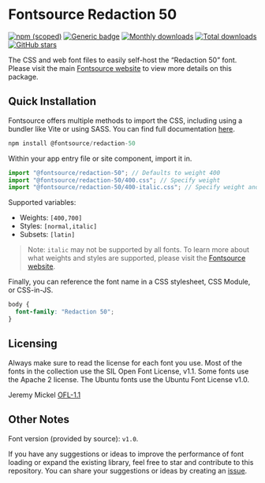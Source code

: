 # Fontsource Redaction 50

[![npm (scoped)](https://img.shields.io/npm/v/@fontsource/redaction-50?color=brightgreen)](https://www.npmjs.com/package/@fontsource/redaction-50) [![Generic badge](https://img.shields.io/badge/fontsource-passing-brightgreen)](https://github.com/fontsource/fontsource) [![Monthly downloads](https://badgen.net/npm/dm/@fontsource/redaction-50)](https://github.com/fontsource/fontsource) [![Total downloads](https://badgen.net/npm/dt/@fontsource/redaction-50)](https://github.com/fontsource/fontsource) [![GitHub stars](https://img.shields.io/github/stars/fontsource/fontsource.svg?style=social&label=Star)](https://github.com/fontsource/fontsource/stargazers)

The CSS and web font files to easily self-host the “Redaction 50” font. Please visit the main [Fontsource website](https://fontsource.org/fonts/redaction-50) to view more details on this package.

## Quick Installation

Fontsource offers multiple methods to import the CSS, including using a bundler like Vite or using SASS. You can find full documentation [here](https://fontsource.org/docs/getting-started/introduction).

```javascript
npm install @fontsource/redaction-50
```

Within your app entry file or site component, import it in.

```javascript
import "@fontsource/redaction-50"; // Defaults to weight 400
import "@fontsource/redaction-50/400.css"; // Specify weight
import "@fontsource/redaction-50/400-italic.css"; // Specify weight and style
```

Supported variables:
- Weights: `[400,700]`
- Styles: `[normal,italic]`
- Subsets: `[latin]`

> Note: `italic` may not be supported by all fonts. To learn more about what weights and styles are supported, please visit the [Fontsource website](https://fontsource.org/fonts/redaction-50).

Finally, you can reference the font name in a CSS stylesheet, CSS Module, or CSS-in-JS.

```css
body {
  font-family: "Redaction 50";
}
```

## Licensing
Always make sure to read the license for each font you use. Most of the fonts in the collection use the SIL Open Font License, v1.1. Some fonts use the Apache 2 license. The Ubuntu fonts use the Ubuntu Font License v1.0.

Jeremy Mickel
[OFL-1.1](https://www.redaction.us/)

## Other Notes
Font version (provided by source): `v1.0`.

If you have any suggestions or ideas to improve the performance of font loading or expand the existing library, feel free to star and contribute to this repository. You can share your suggestions or ideas by creating an [issue](https://github.com/fontsource/fontsource/issues).
